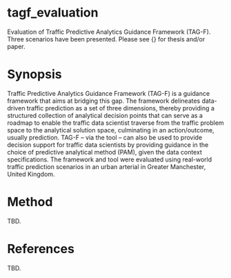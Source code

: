 # tagf_evaluation
 Evaluation of Traffic Predictive Analytics Guidance Framework (TAG-F). Three scenarios have been presented. Please see {} for thesis and/or paper.
 
 Synopsis
 ==========
 
 Traffic Predictive Analytics Guidance Framework (TAG-F) is a guidance framework that aims at bridging this gap. The framework delineates data-driven traffic prediction as a set of three dimensions, thereby providing a structured collection of analytical decision points that can serve as a roadmap to enable the traffic data scientist traverse from the traffic problem space to the analytical solution space, culminating in an action/outcome, usually prediction. TAG-F – via the tool – can also be used to provide decision support for traffic data scientists by providing guidance in the choice of predictive analytical method (PAM), given the data context specifications. The framework and tool were evaluated using real-world traffic prediction scenarios in an urban arterial in Greater Manchester, United Kingdom.
 
 
 Method
 =========
 TBD.
 
 References
 ============
 TBD.
